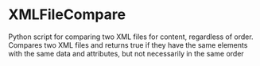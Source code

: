 # XMLFileCompare
Python script for comparing two XML files for content, regardless of order. Compares two XML files and returns true if they have the same elements with the same data and attributes, but not necessarily in the same order
